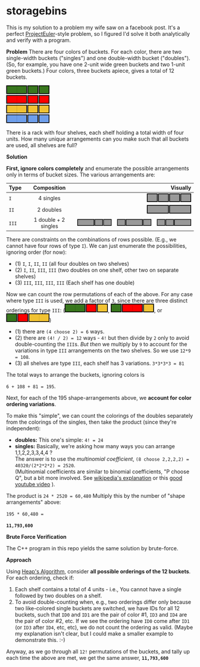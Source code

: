 # storagebins
This is my solution to a problem my wife saw on a facebook post.  It's a perfect [ProjectEuler](https://projecteuler.net/)-style problem, so I figured I'd solve it both analytically and verify with a program.

****Problem****
There are four colors of buckets.  For each color, there are two single-width buckets ("singles") and one double-width bucket ("doubles").  (So, for example, you have one 2-unit wide green buckets and two 1-unit green buckets.)  Four colors, three buckets apiece, gives a total of 12 buckets.

![alt text][Rack]

There is a rack with four shelves, each shelf holding a total width of four units.  How many unique arrangements can you make such that all buckets are used, all shelves are full?

****Solution****

**First, ignore colors completely** and enumerate the possible arrangements only in terms of bucket sizes.  The various arrangements are:

| Type      | Composition          |  Visually               |
| --------- |:--------------------:| -----------------------:|
| `I`       | 4 singles            |  ![alt text][TypeIg]    |
| `II`      | 2 doubles            |  ![alt text][TypeIIg]   |
| `III`     | 1 double + 2 singles |  ![alt text][TypeIIIg]  |

There are constraints on the combinations of rows possible.  (E.g., we cannot have four rows of type `I`).  We can just enumerate the possibilities, ignoring order (for now):

* (1) `I`, `I`, `II`, `II`   (all four doubles on two shelves)
* (2) `I`, `II`, `III`, `III`  (two doubles on one shelf, other two on separate shelves)
* (3) `III`, `III`, `III`, `III`  (Each shelf has one double)

Now we can count the row permutations of each of the above.  For any case where type `III` is used, we add a factor of `3`, since there are three distinct orderings for type `III`:  (![alt text][TypeIIIa],  ![alt text][TypeIIIb],  or  ![alt text][TypeIIIc])
* (1) there are `(4 choose 2) = 6` ways.
* (2) there are `(4! / 2) = 12` ways - `4!` but then divide by `2` only to avoid double-counting the `III`s.  _But then_ we multiply by `9` to account for the variations in type `III` arrangements on the two shelves.  So we use `12*9 = 108`.
* (3) all shelves are type `III`, each shelf has 3 variations.  `3*3*3*3 = 81`

The total ways to arrange the buckets, ignoring colors is 

`6 + 108 + 81 = 195`.

Next, for each of the 195 shape-arrangements above, we **account for color ordering variations**.

To make this "simple", we can count the colorings of the doubles separately from the colorings of the singles, then take the product (since they're independent):

* **doubles:**  This one's simple:  `4! = 24`
* **singles:**  Basically, we're asking how many ways you can arrange 1,1,2,2,3,3,4,4 ?  
The answer is to use the *multinomial coefficient*, `(8 choose 2,2,2,2) = 40320/(2*2*2*2) = 2520`.  
(Multinomial coefficients are similar to binomial coefficients, "P choose Q", but a bit more involved.  See [wikipedia's explanation](https://en.wikipedia.org/wiki/Multinomial_theorem#Ways_to_put_objects_into_bins) or this [good youtube video](https://www.youtube.com/watch?v=rYtzhc2snj4) ).

The product is `24 * 2520 = 60,480`
Multiply this by the number of "shape arrangements" above:

`195 * 60,480 =`

**`11,793,600`**

****Brute Force Verification****

The C++ program in this repo yields the same solution by brute-force.

**Approach**

Using [Heap's Algorithm](https://en.wikipedia.org/wiki/Heap%27s_algorithm), consider **all possible orderings of the 12 buckets**.  For each ordering, check if:

1. Each shelf contains a total of 4 units - i.e., You cannot have a single followed by two doubles on a shelf.
2. To avoid double-counting when, e.g., two orderings differ only because two like-colored single buckets are switched, we have IDs for all 12 buckets, such that `ID0` and `ID1` are the pair of color #1, `ID3` and `ID4` are the pair of color #2, etc.  If we see the ordering have `ID0` come after `ID1` (or `ID3` after `ID4`, etc, etc), we do not count the ordering as valid.  (Maybe my explanation isn't clear, but I could make a smaller example to demonstrate this.  :-)

Anyway, as we go through all `12!` permutations of the buckets, and tally up each time the above are met, we get the same answer, **`11,793,600`**

[TypeI]: https://raw.githubusercontent.com/jesseconnell/storagebins/master/images/Type_I.png "TypeI - s s s s"
[TypeII]: https://raw.githubusercontent.com/jesseconnell/storagebins/master/images/Type_II.png "TypeII - D D"
[TypeIIIa]: https://raw.githubusercontent.com/jesseconnell/storagebins/master/images/Type_IIIa.png "TypeIIIa - D s s"
[TypeIIIb]: https://raw.githubusercontent.com/jesseconnell/storagebins/master/images/Type_IIIb.png "TypeIIIb - s D s"
[TypeIIIc]: https://raw.githubusercontent.com/jesseconnell/storagebins/master/images/Type_IIIc.png "TypeIIIc - s s D"
[TypeIg]: https://raw.githubusercontent.com/jesseconnell/storagebins/master/images/Type_Ig.png "TypeIg"
[TypeIIg]: https://raw.githubusercontent.com/jesseconnell/storagebins/master/images/Type_IIg.png "TypeIIg"
[TypeIIIg]: https://raw.githubusercontent.com/jesseconnell/storagebins/master/images/Type_IIIg.png "TypeIIIg"
[Rack]: https://raw.githubusercontent.com/jesseconnell/storagebins/master/images/Rack.png "Rack"
